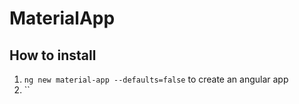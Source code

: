 # MaterialApp

## How to install

1. `ng new material-app --defaults=false` to create an angular app
2. ``

